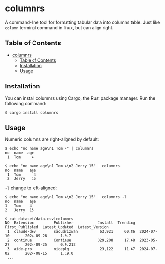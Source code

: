 # columnrs

A command-line tool for formatting tabular data into columns table. Just like `column` terminal command in linux, but can align right.

## Table of Contents

- [columnrs](#columnrs)
  - [Table of Contents](#table-of-contents)
  - [Installation](#installation)
  - [Usage](#usage)

## Installation

You can install columnrs using Cargo, the Rust package manager. Run the following command:

```
$ cargo install columnrs
```

## Usage

Numeric columns are right-aligned by default:

```
$ echo "no name age\n1 Tom 4" | columnrs
no  name  age
 1  Tom     4
```

```
$ echo "no name age\n1 Tom 4\n2 Jerry 15" | columnrs
no  name   age
 1  Tom      4
 2  Jerry   15
```

`-l` change to left-aligned:

```
$ echo "no name age\n1 Tom 4\n2 Jerry 15" | columnrs -l
no  name   age
1   Tom    4
2   Jerry  15
```

```
$ cat dataset/data.csv|columnrs
NO  Extension         Publisher           Install  Trending  First_Published  Latest_Updated  Latest_Version
 1  claude-dev        saoudrizwan          63,921     60.86  2024-07-10       2024-09-26      1.9.7
 2  continue          Continue            329,208     17.68  2023-05-27       2024-09-25      0.9.212
 3  aide-pro          nicepkg              23,122     11.67  2024-07-02       2024-08-15      1.19.0
 ...
```
